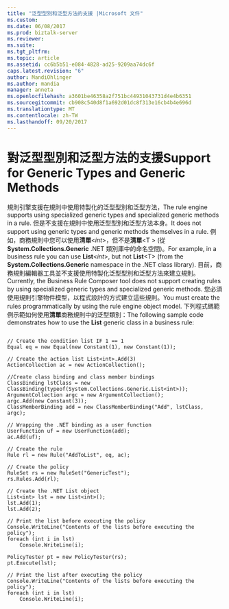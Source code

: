```yaml
---
title: "泛型型別和泛型方法的支援 |Microsoft 文件"
ms.custom: 
ms.date: 06/08/2017
ms.prod: biztalk-server
ms.reviewer: 
ms.suite: 
ms.tgt_pltfrm: 
ms.topic: article
ms.assetid: cc6b5b51-e084-4828-ad25-9209aa74dc6f
caps.latest.revision: "6"
author: MandiOhlinger
ms.author: mandia
manager: anneta
ms.openlocfilehash: a3601be46358a2f751bc44931043731d4e4b6351
ms.sourcegitcommit: cb908c540d8f1a692d01dc8f313e16cb4b4e696d
ms.translationtype: MT
ms.contentlocale: zh-TW
ms.lasthandoff: 09/20/2017
---
```

# <a name="support-for-generic-types-and-generic-methods"></a><span data-ttu-id="cf65e-102">對泛型型別和泛型方法的支援</span><span class="sxs-lookup"><span data-stu-id="cf65e-102">Support for Generic Types and Generic Methods</span></span>
<span data-ttu-id="cf65e-103">規則引擎支援在規則中使用特製化的泛型型別和泛型方法，</span><span class="sxs-lookup"><span data-stu-id="cf65e-103">The rule engine supports using specialized generic types and specialized generic methods in a rule.</span></span> <span data-ttu-id="cf65e-104">但是不支援在規則中使用泛型型別和泛型方法本身。</span><span class="sxs-lookup"><span data-stu-id="cf65e-104">It does not support using generic types and generic methods themselves in a rule.</span></span> <span data-ttu-id="cf65e-105">例如，商務規則中您可以使用**清單**\<*int*>，但不是**清單**\<T > (從**System.Collections.Generic** .NET 類別庫中的命名空間)。</span><span class="sxs-lookup"><span data-stu-id="cf65e-105">For example, in a business rule you can use **List**\<*int*>, but not **List**\<T> (from the **System.Collections.Generic** namespace in the .NET class library).</span></span> <span data-ttu-id="cf65e-106">目前，商務規則編輯器工具並不支援使用特製化泛型型別和泛型方法來建立規則。</span><span class="sxs-lookup"><span data-stu-id="cf65e-106">Currently, the Business Rule Composer tool does not support creating rules by using specialized generic types and specialized generic methods.</span></span> <span data-ttu-id="cf65e-107">您必須使用規則引擎物件模型，以程式設計的方式建立這些規則。</span><span class="sxs-lookup"><span data-stu-id="cf65e-107">You must create the rules programmatically by using the rule engine object model.</span></span> <span data-ttu-id="cf65e-108">下列程式碼範例示範如何使用**清單**商務規則中的泛型類別：</span><span class="sxs-lookup"><span data-stu-id="cf65e-108">The following sample code demonstrates how to use the **List** generic class in a business rule:</span></span>  
  
```  
  
// Create the condition list IF 1 == 1  
Equal eq = new Equal(new Constant(1), new Constant(1));  
  
// Create the action list List<int>.Add(3)  
ActionCollection ac = new ActionCollection();  
  
//Create class binding and class member bindings  
ClassBinding lstClass = new ClassBinding(typeof(System.Collections.Generic.List<int>));  
ArgumentCollection argc = new ArgumentCollection();  
argc.Add(new Constant(3));  
ClassMemberBinding add = new ClassMemberBinding("Add", lstClass, argc);  
  
// Wrapping the .NET binding as a user function  
UserFunction uf = new UserFunction(add);  
ac.Add(uf);  
  
// Create the rule  
Rule rl = new Rule("AddToList", eq, ac);  
  
// Create the policy  
RuleSet rs = new RuleSet("GenericTest");  
rs.Rules.Add(rl);  
  
// Create the .NET List object  
List<int> lst = new List<int>();  
lst.Add(1);  
lst.Add(2);  
  
// Print the list before executing the policy  
Console.WriteLine("Contents of the lists before executing the policy");  
foreach (int i in lst)  
    Console.WriteLine(i);  
  
PolicyTester pt = new PolicyTester(rs);  
pt.Execute(lst);  
  
// Print the list after executing the policy  
Console.WriteLine("Contents of the lists before executing the policy");  
foreach (int i in lst)  
    Console.WriteLine(i);  
```